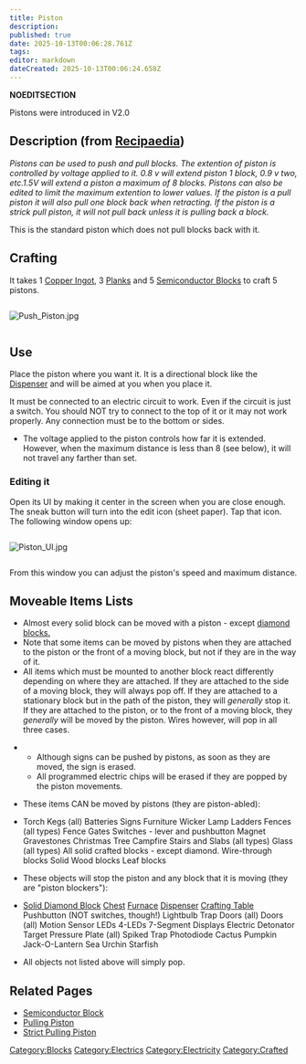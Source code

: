 ```yaml
---
title: Piston
description: 
published: true
date: 2025-10-13T00:06:28.761Z
tags: 
editor: markdown
dateCreated: 2025-10-13T00:06:24.658Z
---
```


__NOEDITSECTION__

Pistons were introduced in V2.0

## Description (from [Recipaedia](Recipaedia "wikilink"))

*Pistons can be used to push and pull blocks. The extention of piston is
controlled by voltage applied to it. 0.8 v will extend piston 1 block,
0.9 v two, etc.1.5V will extend a piston a maximum of 8 blocks. Pistons
can also be edited to limit the maximum extention to lower values. If
the piston is a pull piston it will also pull one block back when
retracting. If the piston is a strick pull piston, it will not pull back
unless it is pulling back a block.*

This is the standard piston which does not pull blocks back with it.

## Crafting

It takes 1 [Copper Ingot](Copper_Ingot "wikilink"), 3
[Planks](Planks "wikilink") and 5 [Semiconductor
Blocks](Semiconductor_Block "wikilink") to craft 5 pistons.

<div style="overflow:hidden">

![Push_Piston.jpg](Push_Piston.jpg "Push_Piston.jpg")

</div>

## Use

Place the piston where you want it. It is a directional block like the
[Dispenser](Dispenser "wikilink") and will be aimed at you when you
place it.

It must be connected to an electric circuit to work. Even if the circuit
is just a switch. You should NOT try to connect to the top of it or it
may not work properly. Any connection must be to the bottom or sides.

  - The voltage applied to the piston controls how far it is extended.
    However, when the maximum distance is less than 8 (see below), it
    will not travel any farther than set.

### Editing it

Open its UI by making it center in the screen when you are close enough.
The sneak button will turn into the edit icon (sheet paper). Tap that
icon. The following window opens up:

<div style="overflow:hidden">

![Piston_UI.jpg](Piston_UI.jpg "Piston_UI.jpg")

</div>

From this window you can adjust the piston's speed and maximum distance.

## Moveable Items Lists

  - Almost every solid block can be moved with a piston - except
    [diamond blocks.](Solid_Diamond_Block "wikilink")
  - Note that some items can be moved by pistons when they are attached
    to the piston or the front of a moving block, but not if they are in
    the way of it.
  - All items which must be mounted to another block react differently
    depending on where they are attached. If they are attached to the
    side of a moving block, they will always pop off. If they are
    attached to a stationary block but in the path of the piston, they
    will *generally* stop it. If they are attached to the piston, or to
    the front of a moving block, they *generally* will be moved by the
    piston. Wires however, will pop in all three cases.

<!-- end list -->

  -   - Although signs can be pushed by pistons, as soon as they are
        moved, the sign is erased.
      - All programmed electric chips will be erased if they are popped
        by the piston movements.

<!-- end list -->

  - These items CAN be moved by pistons (they are piston-abled):

<!-- end list -->

  -
    Torch
    Kegs (all)
    Batteries
    Signs
    Furniture
    Wicker Lamp
    Ladders
    Fences (all types)
    Fence Gates
    Switches - lever and pushbutton
    Magnet
    Gravestones
    Christmas Tree
    Campfire
    Stairs and Slabs (all types)
    Glass (all types)
    All solid crafted blocks - except diamond.
    Wire-through blocks
    Solid Wood blocks
    Leaf blocks

<!-- end list -->

  - These objects will stop the piston and any block that it is moving
    (they are "piston blockers"):

<!-- end list -->

  -
    [Solid Diamond Block](Solid_Diamond_Block "wikilink")
    [Chest](Chest "wikilink")
    [Furnace](Furnace "wikilink")
    [Dispenser](Dispenser "wikilink")
    [Crafting Table](Crafting_Table "wikilink")
    Pushbutton (NOT switches, though\!)
    Lightbulb
    Trap Doors (all)
    Doors (all)
    Motion Sensor
    LEDs
    4-LEDs
    7-Segment Displays
    Electric Detonator
    Target
    Pressure Plate (all)
    Spiked Trap
    Photodiode
    Cactus
    Pumpkin
    Jack-O-Lantern
    Sea Urchin
    Starfish

<!-- end list -->

  - All objects not listed above will simply pop.

## Related Pages

  - [Semiconductor Block](Semiconductor_Block "wikilink")
  - [Pulling Piston](Pulling_Piston "wikilink")
  - [Strict Pulling Piston](Strict_Pulling_Piston "wikilink")

[Category:Blocks](Category:Blocks "wikilink")
[Category:Electrics](Category:Electrics "wikilink")
[Category:Electricity](Category:Electricity "wikilink")
[Category:Crafted](Category:Crafted "wikilink")